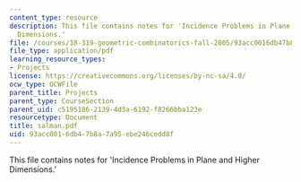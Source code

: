 ```yaml
---
content_type: resource
description: This file contains notes for 'Incidence Problems in Plane and Higher
  Dimensions.'
file: /courses/18-319-geometric-combinatorics-fall-2005/93acc0016db47b8a7a95ebe246cedd8f_salman.pdf
file_type: application/pdf
learning_resource_types:
- Projects
license: https://creativecommons.org/licenses/by-nc-sa/4.0/
ocw_type: OCWFile
parent_title: Projects
parent_type: CourseSection
parent_uid: c5195186-2139-4d3a-6192-f8266bba123e
resourcetype: Document
title: salman.pdf
uid: 93acc001-6db4-7b8a-7a95-ebe246cedd8f
---
```

This file contains notes for 'Incidence Problems in Plane and Higher Dimensions.'